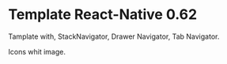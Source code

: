 # Template React-Native 0.62


Tamplate with, StackNavigator, Drawer Navigator, Tab Navigator.

Icons whit image.

